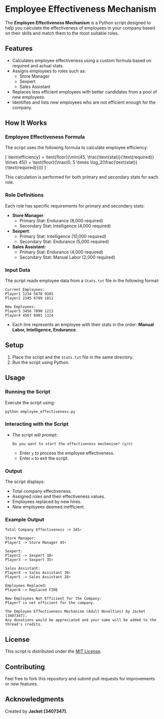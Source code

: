 # Employee Effectiveness Mechanism

The **Employee Effectiveness Mechanism** is a Python script designed to help you calculate the effectiveness of employees in your company based on their skills and match them to the most suitable roles.

## Features
- Calculates employee effectiveness using a custom formula based on required and actual stats.
- Assigns employees to roles such as:
  - Store Manager
  - Sexpert
  - Sales Assistant
- Replaces less efficient employees with better candidates from a pool of new employees.
- Identifies and lists new employees who are not efficient enough for the company.

## How It Works
### Employee Effectiveness Formula
The script uses the following formula to calculate employee efficiency:

\[
\text{efficiency} = \text{floor}(\min(45, \frac{\text{stat}}{\text{required}} \times 45)) + \text{floor}(\max(0, 5 \times \log_2(\frac{\text{stat}}{\text{required}})))
\]

This calculation is performed for both primary and secondary stats for each role.

### Role Definitions
Each role has specific requirements for primary and secondary stats:
- **Store Manager**:
  - Primary Stat: Endurance (8,000 required)
  - Secondary Stat: Intelligence (4,000 required)
- **Sexpert**:
  - Primary Stat: Intelligence (10,000 required)
  - Secondary Stat: Endurance (5,000 required)
- **Sales Assistant**:
  - Primary Stat: Endurance (4,000 required)
  - Secondary Stat: Manual Labor (2,000 required)

### Input Data
The script reads employee data from a `Stats.txt` file in the following format:

```
Current Employees:
Player1 1234 5678 9101
Player2 2345 6789 1011

New Employees:
Player3 3456 7890 1213
Player4 4567 8901 1314
```
- Each line represents an employee with their stats in the order: **Manual Labor, Intelligence, Endurance**.

## Setup
1. Place the script and the `Stats.txt` file in the same directory.
2. Run the script using Python.

## Usage
### Running the Script
Execute the script using:
```bash
python employee_effectiveness.py
```

### Interacting with the Script
- The script will prompt:
  ```
  Do you want to start the effectiveness mechanism? (y/n)
  ```
  - Enter `y` to process the employee effectiveness.
  - Enter `n` to exit the script.

### Output
The script displays:
- Total company effectiveness.
- Assigned roles and their effectiveness values.
- Employees replaced by new hires.
- New employees deemed inefficient.

### Example Output
```
Total Company Effectiveness -> 345⚡︎

Store Manager:
Player1 -> Store Manager 45⚡︎

Sexpert:
Player2 -> Sexpert 38⚡︎
Player3 -> Sexpert 35⚡︎

Sales Assistant:
Player4 -> Sales Assistant 30⚡︎
Player5 -> Sales Assistant 28⚡︎

Employees Replaced:
Player6 -> Replaced FIRE

New Employees Not Efficient for the Company:
Player7 is not efficient for the company.

The Employee Effectiveness Mechanism (Adult Novelties) by Jacket [3407347].
Any donations would be appreciated and your name will be added to the thread's credits.
```

## License
This script is distributed under the [MIT License](LICENSE).

## Contributing
Feel free to fork this repository and submit pull requests for improvements or new features.

## Acknowledgments
Created by **Jacket [3407347]**.


